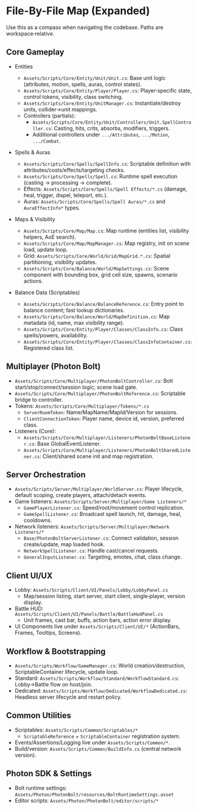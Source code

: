 # File-By-File Map (Expanded)

Use this as a compass when navigating the codebase. Paths are workspace‑relative.

## Core Gameplay

- Entities
  - `Assets/Scripts/Core/Entity/Unit/Unit.cs`: Base unit logic (attributes, motion, spells, auras, control states).
  - `Assets/Scripts/Core/Entity/Player/Player.cs`: Player‑specific state, control tokens, visibility, class switching.
  - `Assets/Scripts/Core/Entity/UnitManager.cs`: Instantiate/destroy units, collider→unit mappings.
  - Controllers (partials):
    - `Assets/Scripts/Core/Entity/Unit/Controllers/Unit.SpellController.cs`: Casting, hits, crits, absorbs, modifiers, triggers.
    - Additional controllers under `.../Attributes`, `.../Motion`, `.../Combat`.

- Spells & Auras
  - `Assets/Scripts/Core/Spells/SpellInfo.cs`: Scriptable definition with attributes/costs/effects/targeting checks.
  - `Assets/Scripts/Core/Spells/Spell.cs`: Runtime spell execution (casting → processing → complete).
  - Effects: `Assets/Scripts/Core/Spells/Spell Effects/*.cs` (damage, heal, trigger, dispel, teleport, etc.).
  - Auras: `Assets/Scripts/Core/Spells/Spell Auras/*.cs` and `AuraEffectInfo*` types.

- Maps & Visibility
  - `Assets/Scripts/Core/Map/Map.cs`: Map runtime (entities list, visibility helpers, AoE search).
  - `Assets/Scripts/Core/Map/MapManager.cs`: Map registry, init on scene load, update loop.
  - Grid: `Assets/Scripts/Core/World/Grid/MapGrid.*.cs`: Spatial partitioning, visibility updates.
  - `Assets/Scripts/Core/Balance/World/MapSettings.cs`: Scene component with bounding box, grid cell size, spawns, scenario actions.

- Balance Data (Scriptables)
  - `Assets/Scripts/Core/Balance/BalanceReference.cs`: Entry point to balance content; fast lookup dictionaries.
  - `Assets/Scripts/Core/Balance/World/MapDefinition.cs`: Map metadata (id, name, max visibility range).
  - `Assets/Scripts/Core/Entity/Player/Classes/ClassInfo.cs`: Class spells/powers, availability.
  - `Assets/Scripts/Core/Entity/Player/Classes/ClassInfoContainer.cs`: Registered class list.

## Multiplayer (Photon Bolt)

- `Assets/Scripts/Core/Multiplayer/PhotonBoltController.cs`: Bolt start/stop/connect/session logic; scene load gate.
- `Assets/Scripts/Core/Multiplayer/PhotonBoltReference.cs`: Scriptable bridge to controller.
- Tokens: `Assets/Scripts/Core/Multiplayer/Tokens/*.cs`
  - `ServerRoomToken`: Name/MapName/MapId/Version for sessions.
  - `ClientConnectionToken`: Player name, device id, version, preferred class.
- Listeners (Core):
  - `Assets/Scripts/Core/Multiplayer/Listeners/PhotonBoltBaseListener.cs`: Base GlobalEventListener.
  - `Assets/Scripts/Core/Multiplayer/Listeners/PhotonBoltSharedListener.cs`: Client/shared scene init and map registration.

## Server Orchestration

- `Assets/Scripts/Server/Multiplayer/WorldServer.cs`: Player lifecycle, default scoping, create players, attach/detach events.
- Game listeners: `Assets/Scripts/Server/Multiplayer/Game Listeners/*`
  - `GamePlayerListener.cs`: Speed/root/movement control replication.
  - `GameSpellListener.cs`: Broadcast spell launch, hit, damage, heal, cooldowns.
- Network listeners: `Assets/Scripts/Server/Multiplayer/Network Listeners/*`
  - `Base/PhotonBoltServerListener.cs`: Connect validation, session create/update, map loaded hook.
  - `NetworkSpellListener.cs`: Handle cast/cancel requests.
  - `GeneralInputListener.cs`: Targeting, emotes, chat, class change.

## Client UI/UX

- Lobby: `Assets/Scripts/Client/UI/Panels/Lobby/LobbyPanel.cs`
  - Map/session listing, start server, start client, single‑player, version display.
- Battle HUD: `Assets/Scripts/Client/UI/Panels/Battle/BattleHudPanel.cs`
  - Unit frames, cast bar, buffs, action bars, action error display.
- UI Components live under `Assets/Scripts/Client/UI/*` (ActionBars, Frames, Tooltips, Screens).

## Workflow & Bootstrapping

- `Assets/Scripts/Workflow/GameManager.cs`: World creation/destruction, ScriptableContainer lifecycle, update loop.
- Standard: `Assets/Scripts/Workflow/Standard/WorkflowStandard.cs`: Lobby→Battle flow on host/join.
- Dedicated: `Assets/Scripts/Workflow/Dedicated/WorkflowDedicated.cs`: Headless server lifecycle and restart policy.

## Common Utilities

- Scriptables: `Assets/Scripts/Common/Scriptables/*`
  - `ScriptableReference` + `ScriptableContainer` registration system.
- Events/Assertions/Logging live under `Assets/Scripts/Common/*`.
- Build/version: `Assets/Scripts/Common/BuildInfo.cs` (central network version).

## Photon SDK & Settings

- Bolt runtime settings: `Assets/Photon/PhotonBolt/resources/BoltRuntimeSettings.asset`
- Editor scripts: `Assets/Photon/PhotonBolt/editor/scripts/*`

